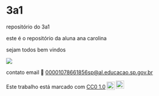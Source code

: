 # 3a1

repositório do 3a1 

este é o repositório da aluna ana carolina 

sejam todos bem vindos 

![](https://media.tenor.com/qdRohk9GWeAAAAAM/chanyeol-dog.gif)

contato email 📧 00001078661856sp@al.educacao.sp.gov.br 

<p xmlns:cc="http://creativecommons.org/ns#" >Este trabalho está marcado com <a href="https://creativecommons.org/publicdomain/zero/1.0/?ref=chooser-v1" target="_blank" rel="license noopener noreferrer" style="display:inline-block;">CC0 1.0<img style="height:22px!important;margin-left:3px;vertical-align:text-bottom; " src="https://mirrors.creativecommons.org/presskit/icons/cc.svg?ref=chooser-v1" alt=""><img style="height:22px!important;margin-left:3px;vertical -align:texto inferior;" src="https://mirrors.creativecommons.org/presskit/icons/zero.svg?ref=chooser-v1" alt=""></a></p>
